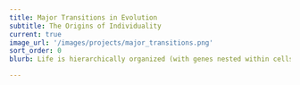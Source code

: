 ```yaml
---
title: Major Transitions in Evolution
subtitle: The Origins of Individuality
current: true
image_url: '/images/projects/major_transitions.png'
sort_order: 0
blurb: Life is hierarchically organized (with genes nested within cells nested within multicellular organisms nested within societies). This hierarchy itself is a derived state; all higher levels evolved from lower levels. We study how new levels of the biological hierarchy evolve and how these evolutionary transitions are stabilized once a new level is formed. Using the evolution of multicellularity as an example, we hypothesized that conflicts among the levels of selection could serve as fuel for the evolution of individuality (Rainey and Kerr, 2010). We also explored the conditions that favor the evolution of division of labor between cells within a multicellular organism (Goldsby et al., 2012; Goldsby et al., 2014; Libby et al., 2014). We find that mutations that increase the fitness of nascent multicellular organisms may have deleterious effects outside of the group context, leading to increased interdependence and the loss of cellular autonomy (Hammerschmidt et al., 2014; Libby et al., 2016). We are also exploring how host-symbiont interdependencies could lead to transitions in individuality in mutualistic symbioses (Estrela et al., 2016).

---
```

